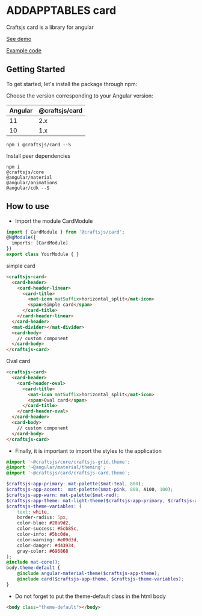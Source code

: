 # ADDAPPTABLES card

Craftsjs card is a library for angular

[See demo](http://addapptables.com/admin/components/cards)

[Example code](https://stackblitz.com/edit/angular-card-addapptables)

## Getting Started
To get started, let's install the package through npm:

Choose the version corresponding to your Angular version:

 Angular     | @craftsjs/card
 ----------- | -------------------
 11          | 2.x
 10          | 1.x

```
npm i @craftsjs/card --S
```

Install peer dependencies

```
npm i
@craftsjs/core
@angular/material
@angular/animations
@angular/cdk --S
```

## How to use

- Import the module CardModule

```typescript
import { CardModule } from '@craftsjs/card';
@NgModule({
  imports: [CardModule]
})
export class YourModule { }
```

simple card
```html
<craftsjs-card>
  <card-header>
    <card-header-linear>
      <card-title>
        <mat-icon matSuffix>horizontal_split</mat-icon>
        <span>Simple card</span>
      </card-title>
    </card-header-linear>
  </card-header>
  <mat-divider></mat-divider>
  <card-body>
    // custom component
  </card-body>
</craftsjs-card>
```

Oval card
```html
<craftsjs-card>
  <card-header>
    <card-header-oval>
      <card-title>
        <mat-icon matSuffix>horizontal_split</mat-icon>
        <span>Oval card</span>
      </card-title>
    </card-header-oval>
  </card-header>
  <card-body>
    // custom component
  </card-body>
</craftsjs-card>
```

- Finally, it is important to import the styles to the application

```scss
@import '~@craftsjs/core/craftsjs-grid.theme';
@import '~@angular/material/theming';
@import '~@craftsjs/card/craftsjs-card.theme';

$craftsjs-app-primary: mat-palette($mat-teal, 800);
$craftsjs-app-accent:  mat-palette($mat-pink, 800, A100, 100);
$craftsjs-app-warn: mat-palette($mat-red);
$craftsjs-app-theme: mat-light-theme($craftsjs-app-primary, $craftsjs-app-accent, $craftsjs-app-warn);
$craftsjs-theme-variables: (
    text: white,
    border-radius: 5px,
    color-blue: #20a9d2,
    color-success: #5cb85c,
    color-info: #5bc0de,
    color-warning: #e09d3d,
    color-danger: #d43934,
    gray-color: #696868
);
@include mat-core();
body.theme-default {
    @include angular-material-theme($craftsjs-app-theme);
    @include card($craftsjs-app-theme, $craftsjs-theme-variables);
}
```

- Do not forget to put the theme-default class in the html body

```html
<body class="theme-default"></body>
```
